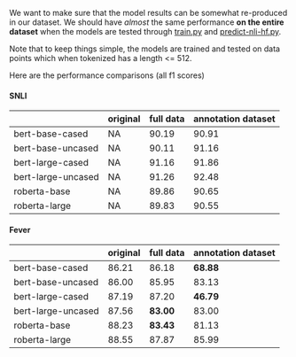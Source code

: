 We want to make sure that the model results can be somewhat re-produced in our dataset. We should have _almost_ the same performance **on the entire dataset** when the models are tested through [train.py](../../explain_interactions/models/train.py) and [predict-nli-hf.py](../../explain_interactions/scripts/predict-nli-hf.py).

Note that to keep things simple, the models are trained and tested on data points which when tokenized has a length <= 512.

Here are the performance comparisons (all f1 scores)

#### SNLI


|                    |original|full data|annotation dataset|
|--------------------|--------|---------|------------------|
| bert-base-cased    |NA|90.19|90.91|
| bert-base-uncased  |NA|90.11|91.16|
| bert-large-cased   |NA|91.16|91.86|
| bert-large-uncased |NA|91.26|92.48|
| roberta-base       |NA|89.86|90.65|
| roberta-large      |NA|89.83|90.55|

#### Fever

|               |original|full data| annotation dataset |
|---------------|--------|---------|--------------------|
|bert-base-cased|86.21|86.18| **68.88**          |
|bert-base-uncased|86.00|85.95| 83.13              |
|bert-large-cased|87.19|87.20| **46.79**          |
|bert-large-uncased|87.56|**83.00**| 83.00              |
|roberta-base|88.23|**83.43**| 81.13              |
|roberta-large|88.55|87.87| 85.99              |


